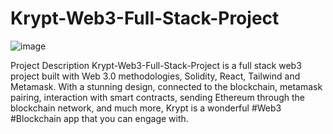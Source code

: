 # Krypt-Web3-Full-Stack-Project
![image](https://user-images.githubusercontent.com/98836006/200178936-9897d914-86a3-474c-94b3-4fa3b60141e7.png)

Project Description
Krypt-Web3-Full-Stack-Project is a full stack web3 project built with Web 3.0 methodologies, Solidity, React, Tailwind and Metamask. With a stunning design, connected to the blockchain, metamask pairing, interaction with smart contracts, sending Ethereum through the blockchain network, and much more, Krypt is a wonderful #Web3 #Blockchain app that you can engage with.

